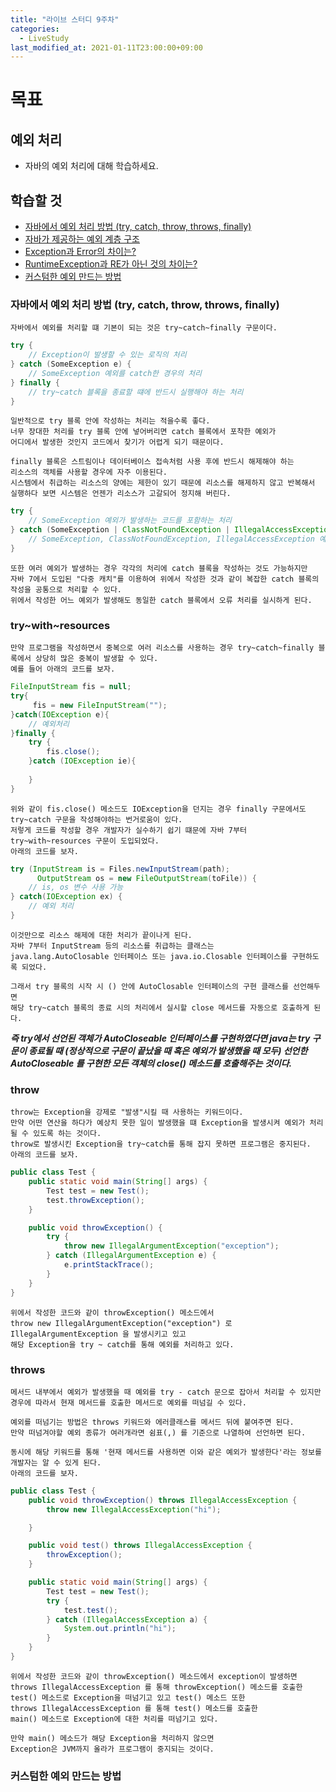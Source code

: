 ```yaml
---
title: "라이브 스터디 9주차"
categories: 
  - LiveStudy
last_modified_at: 2021-01-11T23:00:00+09:00
---
```


# 목표
## 예외 처리
- 자바의 예외 처리에 대해 학습하세요.

## 학습할 것
- [자바에서 예외 처리 방법 (try, catch, throw, throws, finally)](#자바에서-예외-처리-방법-(try,-catch,-throw,-throws,-finally))
- [자바가 제공하는 예외 계층 구조](#자바가-제공하는-예외-계층-구조)
- [Exception과 Error의 차이는?](#Exception과-Error의-차이는?)
- [RuntimeException과 RE가 아닌 것의 차이는?](#RuntimeException과-RE가-아닌-것의-차이는?)
- [커스텀한 예외 만드는 방법](#커스텀한-예외-만드는-방법)

### 자바에서 예외 처리 방법 (try, catch, throw, throws, finally)
    자바에서 예외를 처리할 떄 기본이 되는 것은 try~catch~finally 구문이다.
        
```java
try {
    // Exception이 발생할 수 있는 로직의 처리
} catch (SomeException e) {
    // SomeException 예외를 catch한 경우의 처리
} finally {
    // try~catch 블록을 종료할 떄에 반드시 실행해야 하는 처리
}
```

    일반적으로 try 블록 안에 작성하는 처리는 적을수록 좋다.
    너무 장대한 처리를 try 블록 안에 넣어버리면 catch 블록에서 포착한 예외가
    어디에서 발생한 것인지 코드에서 찾기가 어렵게 되기 때문이다.

```text
finally 블록은 스트림이나 데이터베이스 접속처럼 사용 후에 반드시 해제해야 하는
리소스의 객체를 사용할 경우에 자주 이용된다.
시스템에서 취급하는 리소스의 양에는 제한이 있기 때문에 리소스를 해제하지 않고 반복해서 
실행하다 보면 시스템은 언젠가 리소스가 고갈되어 정지해 버린다.
```
    
```java
try {
    // SomeException 예외가 발생하는 코드를 포함하는 처리
} catch (SomeException | ClassNotFoundException | IllegalAccessException ex) {
    // SomeException, ClassNotFoundException, IllegalAccessException 예외를 catch한 경우의 처리
}
```

    또한 여러 예외가 발생하는 경우 각각의 처리에 catch 블록을 작성하는 것도 가능하지만
    자바 7에서 도입된 "다중 캐치"를 이용하여 위에서 작성한 것과 같이 복잡한 catch 블록의 작성을 공통으로 처리할 수 있다.
    위에서 작성한 어느 예외가 발생해도 동일한 catch 블록에서 오류 처리를 실시하게 된다.


### try~with~resources
    만약 프로그램을 작성하면서 중복으로 여러 리소스를 사용하는 경우 try~catch~finally 블록에서 상당히 많은 중복이 발생할 수 있다.
    예를 들어 아래의 코드를 보자.


```java
FileInputStream fis = null;
try{
     fis = new FileInputStream("");
}catch(IOException e){
    // 예외처리
}finally {
    try {
        fis.close();
    }catch (IOException ie){
        
    }
}
```
    
    위와 같이 fis.close() 메소드도 IOException을 던지는 경우 finally 구문에서도 try~catch 구문을 작성해야하는 번거로움이 있다.
    저렇게 코드를 작성할 경우 개발자가 실수하기 쉽기 떄문에 자바 7부터 try~with~resources 구문이 도입되었다.
    아래의 코드를 보자.
    
```java
try (InputStream is = Files.newInputStream(path);
      OutputStream os = new FileOutputStream(toFile)) {
    // is, os 변수 사용 가능
} catch(IOException ex) {
    // 예외 처리
}
```
    
    이것만으로 리소스 해제에 대한 처리가 끝이나게 된다.
    자바 7부터 InputStream 등의 리소스를 취급하는 클래스는
    java.lang.AutoClosable 인터페이스 또는 java.io.Closable 인터페이스를 구현하도록 되었다.
    
    그래서 try 블록의 시작 시 () 안에 AutoClosable 인터페이스의 구현 클래스를 선언해두면
    해당 try~catch 블록의 종료 시의 처리에서 실시할 close 메서드를 자동으로 호출하게 된다.
    
***즉 try에서 선언된 객체가 AutoCloseable 인터페이스를 구현하였다면 java는 try 구문이 종료될 때
(정상적으로 구문이 끝났을 때 혹은 예외가 발생했을 때 모두) 선언한 AutoCloseable 를 구현한 모든 객체의
close() 메소드를 호출해주는 것이다.***
    
### throw
    throw는 Exception을 강제로 "발생"시킬 때 사용하는 키워드이다.
    만약 어떤 연산을 하다가 예상치 못한 일이 발생했을 떄 Exception을 발생시켜 예외가 처리될 수 있도록 하는 것이다.
    throw로 발생시킨 Exception을 try~catch를 통해 잡지 못하면 프로그램은 중지된다.
    아래의 코드를 보자.
    
```java
public class Test {
    public static void main(String[] args) {
        Test test = new Test();
        test.throwException();
    }

    public void throwException() {
        try {
            throw new IllegalArgumentException("exception");
        } catch (IllegalArgumentException e) {
            e.printStackTrace();
        }
    }
}
```

    위에서 작성한 코드와 같이 throwException() 메소드에서 
    throw new IllegalArgumentException("exception") 로 IllegalArgumentException 을 발생시키고 있고
    해당 Exception을 try ~ catch를 통해 예외를 처리하고 있다.
     

### throws
    메서드 내부에서 예외가 발생했을 때 예외를 try - catch 문으로 잡아서 처리할 수 있지만
    경우에 따라서 현재 메서드를 호출한 메서드로 예외를 떠넘길 수 있다.
    
    예외를 떠넘기는 방법은 throws 키워드와 에러클래스를 메서드 뒤에 붙여주면 된다.
    만약 떠넘겨야할 예외 종류가 여러개라면 쉼표(,) 를 기준으로 나열하여 선언하면 된다.
    
    동시에 해당 키워드를 통해 '현재 메서드를 사용하면 이와 같은 예외가 발생한다'라는 정보를 개발자는 알 수 있게 된다.
    아래의 코드를 보자.
    

```java
public class Test {
    public void throwException() throws IllegalAccessException {
        throw new IllegalAccessException("hi");

    }

    public void test() throws IllegalAccessException {
        throwException();
    }

    public static void main(String[] args) {
        Test test = new Test();
        try {
            test.test();
        } catch (IllegalAccessException a) {
            System.out.println("hi");
        }
    }
}
```

    위에서 작성한 코드와 같이 throwException() 메소드에서 exception이 발생하면
    throws IllegalAccessException 를 통해 throwException() 메소드를 호출한
    test() 메소드로 Exception을 떠넘기고 있고 test() 메소드 또한
    throws IllegalAccessException 를 통해 test() 메소드를 호출한
    main() 메소드로 Exception에 대한 처리를 떠넘기고 있다.
    
    만약 main() 메소드가 해당 Exception을 처리하지 않으면
    Exception은 JVM까지 올라가 프로그램이 중지되는 것이다.
    
### 커스텀한 예외 만드는 방법    